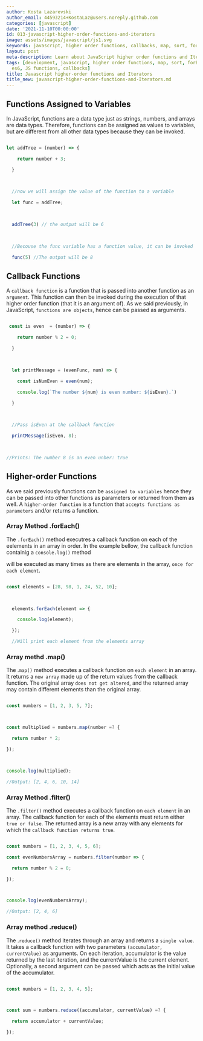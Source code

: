 ```yaml
---
author: Kosta Lazarevski
author_email: 44593214+KostaLaz@users.noreply.github.com
categories: [javascript]
date: '2021-11-10T00:00:00'
id: 013-javascript-higher-order-functions-and-iterators
image: assets/images/javascript/js1.svg
keywords: javascript, higher order functions, callbacks, map, sort, forEach, reduce
layout: post
meta-description: Learn about JavaScript higher order functions and Iterators
tags: [development, javascript, higher order functions, map, sort, forEach, reduce,
  es6, JS functions, callbacks]
title: Javascript higher-order functions and Iterators
title_new: javascript-higher-order-functions-and-Iterators.md
---
```




## Functions Assigned to Variables



In JavaScript, functions are a data type just as strings, numbers, and arrays are data types. Therefore, functions can be assigned as values to variables, but are different from all other data types because they can be invoked.



```js

let addTree = (number) => {

    return number + 3;

  }

  

  //now we will assign the value of the function to a variable

  let func = addTree;

  

  addTree(3) // the output will be 6

  

  //Becouse the func variable has a function value, it can be invoked

  func(5) //The output will be 8

```



## Callback Functions



A `callback function` is a function that is passed into another function as an `argument`. This function can then be invoked during the execution of that higher order function (that it is an argument of). As we said previously, in JavaScript, `functions are objects`, hence can be passed as arguments.



```js

 const is even  = (number) => {

    return number % 2 = 0;

  }

  

  let printMessage = (evenFunc, num) => {

    const isNumEven = even(num);

    console.log(`The number ${num} is even number: ${isEven}.`)

  }

  

  //Pass isEven at the callback function

  printMessage(isEven, 8);

  

//Prints: The number 8 is an even unber: true

```



## Higher-order Functions



As we said previously functions can be `assigned to variables` hence they can be passed into other functions as parameters or returned from them as well. A `higher-order function` is a function that `accepts functions as parameters` and/or returns a function.



### Array Method .forEach()



The `.forEach()` method executres a callback function on each of the eelements in an array in order. In the example bellow, the callback function containig a `console.log()` method

will be executed as many times as there are elements in the array, `once for each element`.



```js

const elements = [28, 98, 1, 24, 52, 10];

  

  elements.forEach(element => {

    console.log(element);

  });

  //Will print each element from the elements array

  ```

  

### Array methd .map()

The .`map()` method executes a callback function on `each element` in an array. It returns a `new array` made up of the return values from the callback function. The original array `does not get altered`, and the returned array may contain different elements than the original array.



```js

const numbers = [1, 2, 3, 5, 7];



const multiplied = numbers.map(number =? {

  return number * 2;

});



console.log(multiplied);

//Output: [2, 4, 6, 10, 14]

```



### Array Method .filter()

The `.filter()` method executes a callback function on `each element` in an array. The callback function for each of the elements must return either `true or false`. The returned array is a new array with any elements for which the `callback function returns true`.



```js

const numbers = [1, 2, 3, 4, 5, 6];

const evenNumbersArray = numbers.filter(number => {

  return number % 2 = 0;

});



console.log(evenNumbersArray);

//Output: [2, 4, 6]

```





### Array method .reduce()

The .`reduce()` method iterates through an array and returns a `single value`. It takes a callback function with two parameters `(accumulator, currentValue)` as arguments. On each iteration, accumulator is the value returned by the last iteration, and the currentValue is the current element. Optionally, a second argument can be passed which acts as the initial value of the accumulator.



```js

const numbers = [1, 2, 3, 4, 5];



const sum = numbers.reduce((accumulator, currentValue) =? {

  return accumulator + currentValue;

});

```
